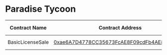 # Paradise Tycoon

<table><thead><tr><th width="164.52734375">Contract Name</th><th width="429.07421875">Contract Address</th><th width="181.21484375">Deployed On</th></tr></thead><tbody><tr><td>BasicLicenseSale</td><td><a href="https://snowtrace.io/address/0xae6A7D4778CC35673FcAE8F09cdFb4AE85607d89">0xae6A7D4778CC35673FcAE8F09cdFb4AE85607d89</a></td><td>Avalanche C-Chain</td></tr></tbody></table>
